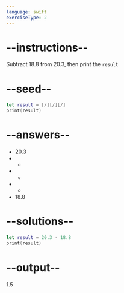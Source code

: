 ```yaml
---
language: swift
exerciseType: 2
---
```


# --instructions--

Subtract 18.8 from 20.3, then print the `result`

# --seed--

```swift
let result = [/][/][/]
print(result)
```

# --answers--

- 20.3
-  - 
-  + 
-  * 
- 18.8

# --solutions--

```swift
let result = 20.3 - 18.8
print(result)
```

# --output--

1.5
